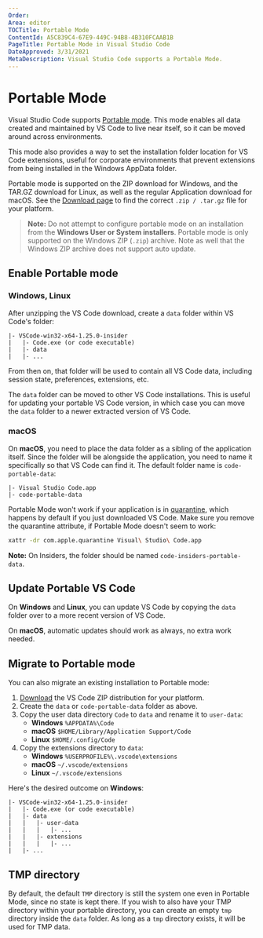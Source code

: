 ```yaml
---
Order:
Area: editor
TOCTitle: Portable Mode
ContentId: A5C839C4-67E9-449C-94B8-4B310FCAAB1B
PageTitle: Portable Mode in Visual Studio Code
DateApproved: 3/31/2021
MetaDescription: Visual Studio Code supports a Portable Mode.
---
```


# Portable Mode

Visual Studio Code supports [Portable mode](https://en.wikipedia.org/wiki/Portable_application). This mode enables all data created and maintained by VS Code to live near itself, so it can be moved around across environments.

This mode also provides a way to set the installation folder location for VS Code extensions, useful for corporate environments that prevent extensions from being installed in the Windows AppData folder.

Portable mode is supported on the ZIP download for Windows, and the TAR.GZ download for Linux, as well as the regular Application download for macOS. See the [Download page](/download) to find the correct `.zip / .tar.gz` file for your platform.

> **Note:** Do not attempt to configure portable mode on an installation from the **Windows User or System installers**. Portable mode is only supported on the Windows ZIP (`.zip`) archive. Note as well that the Windows ZIP archive does not support auto update.

## Enable Portable mode

### Windows, Linux

After unzipping the VS Code download, create a `data` folder within VS Code's folder:

```
|- VSCode-win32-x64-1.25.0-insider
|   |- Code.exe (or code executable)
|   |- data
|   |- ...
```

From then on, that folder will be used to contain all VS Code data, including session state, preferences, extensions, etc.

The `data` folder can be moved to other VS Code installations. This is useful for updating your portable VS Code version, in which case you can move the `data` folder to a newer extracted version of VS Code.

### macOS

On **macOS**, you need to place the data folder as a sibling of the application itself. Since the folder will be alongside the application, you need to name it specifically so that VS Code can find it. The default folder name is `code-portable-data`:

```
|- Visual Studio Code.app
|- code-portable-data
```

Portable Mode won't work if your application is in [quarantine](https://apple.stackexchange.com/a/104875), which happens by default if you just downloaded VS Code. Make sure you remove the quarantine attribute, if Portable Mode doesn't seem to work:

```bash
xattr -dr com.apple.quarantine Visual\ Studio\ Code.app
```

**Note:** On Insiders, the folder should be named `code-insiders-portable-data`.

## Update Portable VS Code

On **Windows** and **Linux**, you can update VS Code by copying the `data` folder over to a more recent version of VS Code.

On **macOS**, automatic updates should work as always, no extra work needed.

## Migrate to Portable mode

You can also migrate an existing installation to Portable mode:

1. [Download](/download) the VS Code ZIP distribution for your platform.
2. Create the `data` or `code-portable-data` folder as above.
3. Copy the user data directory `Code` to `data` and rename it to `user-data`:
   - **Windows** `%APPDATA%\Code`
   - **macOS** `$HOME/Library/Application Support/Code`
   - **Linux** `$HOME/.config/Code`
4. Copy the extensions directory to `data`:
   - **Windows** `%USERPROFILE%\.vscode\extensions`
   - **macOS** `~/.vscode/extensions`
   - **Linux** `~/.vscode/extensions`

Here's the desired outcome on **Windows**:

```
|- VSCode-win32-x64-1.25.0-insider
|   |- Code.exe (or code executable)
|   |- data
|   |   |- user-data
|   |   |   |- ...
|   |   |- extensions
|   |   |   |- ...
|   |- ...
```

## TMP directory

By default, the default `TMP` directory is still the system one even in Portable Mode, since no state is kept there. If you wish to also have your TMP directory within your portable directory, you can create an empty `tmp` directory inside the `data` folder. As long as a `tmp` directory exists, it will be used for TMP data.
